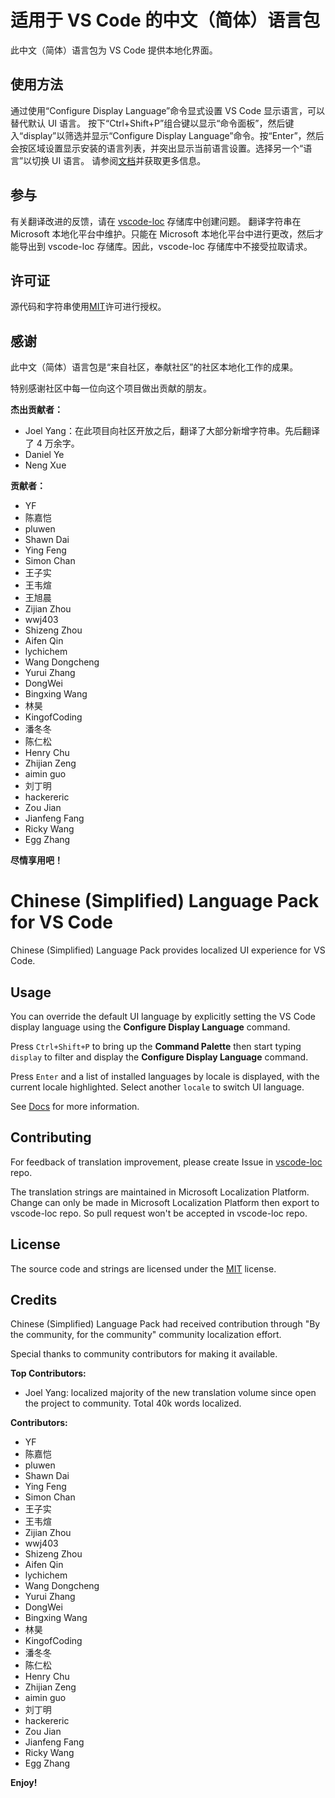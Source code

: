 # 适用于 VS Code 的中文（简体）语言包

此中文（简体）语言包为 VS Code 提供本地化界面。

## 使用方法

通过使用“Configure Display Language”命令显式设置 VS Code 显示语言，可以替代默认 UI 语言。
按下“Ctrl+Shift+P”组合键以显示“命令面板”，然后键入“display”以筛选并显示“Configure Display Language”命令。按“Enter”，然后会按区域设置显示安装的语言列表，并突出显示当前语言设置。选择另一个“语言”以切换 UI 语言。
请参阅[文档](https://go.microsoft.com/fwlink/?LinkId=761051)并获取更多信息。

## 参与

有关翻译改进的反馈，请在 [vscode-loc](https://github.com/microsoft/vscode-loc) 存储库中创建问题。
翻译字符串在 Microsoft 本地化平台中维护。只能在 Microsoft 本地化平台中进行更改，然后才能导出到 vscode-loc 存储库。因此，vscode-loc 存储库中不接受拉取请求。

## 许可证

源代码和字符串使用[MIT](https://github.com/Microsoft/vscode-loc/blob/master/LICENSE.md)许可进行授权。

## 感谢

此中文（简体）语言包是“来自社区，奉献社区”的社区本地化工作的成果。

特别感谢社区中每一位向这个项目做出贡献的朋友。

**杰出贡献者：**

- Joel Yang：在此项目向社区开放之后，翻译了大部分新增字符串。先后翻译了 4 万余字。
- Daniel Ye
- Neng Xue

**贡献者：**

- YF
- 陈嘉恺
- pluwen
- Shawn Dai
- Ying Feng
- Simon Chan
- 王子实
- 王韦煊
- 王旭晨
- Zijian Zhou
- wwj403
- Shizeng Zhou
- Aifen Qin
- lychichem
- Wang Dongcheng
- Yurui Zhang
- DongWei
- Bingxing Wang
- 林昊
- KingofCoding
- 潘冬冬
- 陈仁松
- Henry Chu
- Zhijian Zeng
- aimin guo
- 刘丁明
- hackereric
- Zou Jian
- Jianfeng Fang
- Ricky Wang
- Egg Zhang

**尽情享用吧！**

# Chinese (Simplified) Language Pack for VS Code

Chinese (Simplified) Language Pack provides localized UI experience for VS Code.

## Usage

You can override the default UI language by explicitly setting the VS Code display language using the **Configure Display Language** command.

Press `Ctrl+Shift+P` to bring up the **Command Palette** then start typing `display` to filter and display the **Configure Display Language** command.

Press `Enter` and a list of installed languages by locale is displayed, with the current locale highlighted. Select another `locale` to switch UI language.

See [Docs](https://go.microsoft.com/fwlink/?LinkId=761051) for more information.

## Contributing

For feedback of translation improvement, please create Issue in [vscode-loc](https://github.com/microsoft/vscode-loc) repo.

The translation strings are maintained in Microsoft Localization Platform. Change can only be made in Microsoft Localization Platform then export to vscode-loc repo. So pull request won't be accepted in vscode-loc repo.

## License

The source code and strings are licensed under the [MIT](https://github.com/Microsoft/vscode-loc/blob/master/LICENSE.md) license.

## Credits

Chinese (Simplified) Language Pack had received contribution through "By the community, for the community" community localization effort.

Special thanks to community contributors for making it available.

**Top Contributors:**

- Joel Yang: localized majority of the new translation volume since open the project to community. Total 40k words localized.

**Contributors:**

- YF
- 陈嘉恺
- pluwen
- Shawn Dai
- Ying Feng
- Simon Chan
- 王子实
- 王韦煊
- Zijian Zhou
- wwj403
- Shizeng Zhou
- Aifen Qin
- lychichem
- Wang Dongcheng
- Yurui Zhang
- DongWei
- Bingxing Wang
- 林昊
- KingofCoding
- 潘冬冬
- 陈仁松
- Henry Chu
- Zhijian Zeng
- aimin guo
- 刘丁明
- hackereric
- Zou Jian
- Jianfeng Fang
- Ricky Wang
- Egg Zhang

**Enjoy!**
